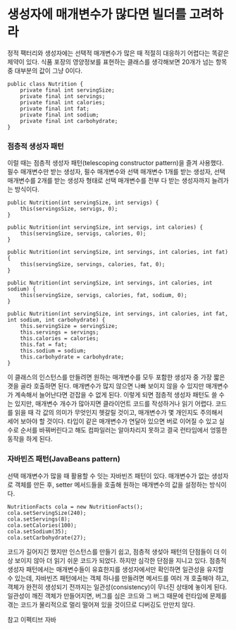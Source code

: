# 생성자에 매개변수가 많다면 빌더를 고려하라

정적 팩터리와 생성자에는 선택적 매개변수가 많은 때 적절히 대응하기 어렵다는 똑같은 제약이 있다. 식품 포장의 영양정보를 표현하는 클래스를 생각해보면 20개가 넘는 항목 중 대부분의 값이 그냥 0이다.

```
public class Nutrition {
    private final int servingSize;
    private final int servings;
    private final int calories;
    private final int fat;
    private final int sodium;
    private final int carbohydrate;
}
```

### 점층적 생성자 패턴
이럴 때는 점층적 생성자 패턴(telescoping constructor pattern)을 즐겨 사용했다. 필수 매개변수만 받는 생성자, 필수 매개변수와 선택 매개변수 1개를 받는 생성자, 선택 매개변수를 2개를 받는 생성자 형태로 선택 매개변수를 전부 다 받는 생성자까지 늘려가는 방식이다.

```
public Nutrition(int servingSize, int servigs) {
    this(servingsSize, servigs, 0);
}

public Nutrition(int servingSize, int servigs, int calories) {
    this(servingSize, servigs, calories, 0);
}

public Nutrition(int servingSize, int servings, int calories, int fat) {
    this(servingSize, servings, calories, fat, 0);
}

public Nutrition(int servingSize, int servings, int calories, int sodium) {
    this(servingSize, servigs, calories, fat, sodium, 0);
}

public Nutrition(int servingSize, int servings, int calories, int fat, int sodium, int carbohydrate) {
    this.servingSize = servingSize;
    this.servings = servings;
    this.calories = calories;
    this.fat = fat;
    this.sodium = sodium;
    this.carbohydrate = carbohydrate;
}
```

이 클래스의 인스턴스를 만들려면 원하는 매개변수를 모두 포함한 생성자 중 가장 짧은 겻을 골라 호출하면 된다.
매개변수가 많지 않으면 나빠 보이지 않을 수 있지만 매개변수가 계속해서 늘어난다면 걷잡을 수 없게 된다. 이렇게 되면 점층적 생성자 패턴도 쓸 수는 있지만, 매개변수 개수가 많아지면 클라이언트 코드를 작성하거나 읽기 어렵다. 코드를 읽을 때 각 값의 의미가 무엇인지 헷갈릴 것이고, 매개변수가 몇 개인지도 주의해서 세어 보아야 할 것이다.
타입이 같은 매개변수가 연달아 있으면 버로 이어질 수 있고 실수로 순서를 바꿔버린다고 해도 컴파일러는 알아차리지 못하고 결국 런타임에서 엉뚱한 동작을 하게 된다.

### 자바빈즈 패턴(JavaBeans pattern)
선택 매개변수가 많을 때 활용할 수 잇는 자바빈즈 패턴이 있다. 매개변수가 없는 생성자로 객체를 만든 후, setter 메서드들을 호출해 원하는 매개변수의 값을 설정하는 방식이다.

```
NutritionFacts cola = new NutritionFacts();
cola.setServingSize(240);
cola.setServings(8);
cola.setCalories(100);
cola.setSodium(35);
cola.setCarbohydrate(27);
```

코드가 길어지긴 했지만 인스턴스를 만들기 쉽고, 점층적 생섲아 패턴의 단점들이 더 이상 보이지 않아 더 읽기 쉬운 코드가 되었다.
하지만 심각한 단점을 지니고 있다. 점층적 생성자 패턴에서는 매개변수들이 유효한지를 생성자에서만 확인하면 일관성을 유지할 수 있는데, 자바빈즈 패턴에서는 객체 하나를 만들려면 메서드를 여러 개 호출해야 하고, 객체가 완전히 생성되기 전까지는 일관성(consistency)이 무너진 상태에 놓이게 된다.
일관성이 깨진 객체가 만들어지면, 버그를 심은 코드와 그 버그 때문에 런타임에 문제를 겪는 코드가 물리적으로 멀리 떨어져 있을 것이므로 디버깅도 만만치 않다.

참고
이펙티브 자바
